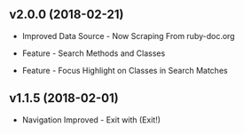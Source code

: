 v2.0.0 (2018-02-21)
------------------

* Improved Data Source - Now Scraping From ruby-doc.org

* Feature - Search Methods and Classes

* Feature - Focus Highlight on Classes in Search Matches

v1.1.5 (2018-02-01)
------------------

* Navigation Improved - Exit with (Exit!)

